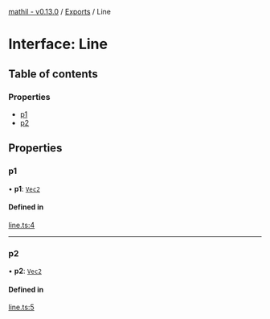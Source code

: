 [mathil - v0.13.0](../README.md) / [Exports](../modules.md) / Line

# Interface: Line

## Table of contents

### Properties

- [p1](Line.md#p1)
- [p2](Line.md#p2)

## Properties

### p1

• **p1**: [`Vec2`](Vec2.md)

#### Defined in

[line.ts:4](https://github.com/eransed/mathil/blob/0629cd8/src/line.ts#L4)

___

### p2

• **p2**: [`Vec2`](Vec2.md)

#### Defined in

[line.ts:5](https://github.com/eransed/mathil/blob/0629cd8/src/line.ts#L5)

